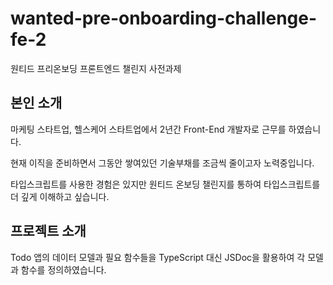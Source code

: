 # wanted-pre-onboarding-challenge-fe-2

원티드 프리온보딩 프론트엔드 챌린지 사전과제

## 본인 소개

마케팅 스타트업, 헬스케어 스타트업에서 2년간 Front-End 개발자로 근무를 하였습니다.

현재 이직을 준비하면서 그동안 쌓여있던 기술부채를 조금씩 줄이고자 노력중입니다.

타입스크립트를 사용한 경험은 있지만 원티드 온보딩 챌린지를 통하여 타입스크립트를 더 깊게 이해하고 싶습니다.

## 프로젝트 소개

Todo 앱의 데이터 모델과 필요 함수들을 TypeScript 대신 JSDoc을 활용하여 각 모델과 함수를 정의하였습니다.
